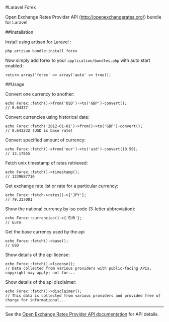 #Laravel Forex

Open Exchange Rates Provider API (http://openexchangerates.org/) bundle for Laravel

##Installation

Install using artisan for Laravel :

    php artisan bundle:install forex

Now simply add forex to your `application/bundles.php` with auto start enabled :

    return array('forex' => array('auto' => true));

##Usage

Convert one currency to another:

    echo Forex::fetch()->from('USD')->to('GBP')-convert();
    // 0.64377

Convert currencies using historical date:

    echo Forex::fetch('2012-01-01')->from()->to('GBP')-convert();
    // 0.643232 (USD is base rate)

Convert specified amount of currency:

    echo Forex::fetch()->from('eur')->to('usd')-convert(10.50);
    // 13.17855

Fetch unix timestamp of rates retrieved:

    echo Forex::fetch()->timestamp();
    // 1339687716

Get exchange rate list or rate for a particular currency:

    echo Forex::fetch->rates()->{'JPY'};
    // 79.317001

Show the national currency by iso code (3-letter abbreviation):

    echo Forex::currencies()->{'EUR'};
    // Euro

Get the base currency used by the api

    echo Forex::fetch()->base();
    // USD

Show details of the api license:

    echo Forex::fetch()->license();
    // Data collected from various providers with public-facing APIs; copyright may apply; not for...

Show details of the api disclaimer:

    echo Forex::fetch()->disclaimer();
    // This data is collected from various providers and provided free of charge for informational...

---

See the [Open Exchange Rates Provider API documentation](http://openexchangerates.org/documentation/) for API details.

